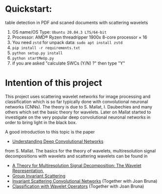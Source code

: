 # Quickstart:

table detection in PDF and scaned documents with scattering wavelets

1) OS name/OS Type: `Ubuntu 20.04.3 LTS/64-bit`
2) Processor: AMD® Ryzen threadripper 1900x 8-core processor × 16
3) You need `zstd` for unpack data: `sudo apt install zstd`
4) `pip install -r requirements.txt`
5) `python setup.py install`
6) `python startMeUp.py`
7) if you are asked "calculate SWCs (Y/N) ?" then type "Y"

# Intention of this project

This project uses scattering wavelet networks for image processing and classification which is so far typically done with convolutional neuronal networks (CNNs). The theory is due to S. Mallat, I. Daubechies and many others which set the basic theory for wavelets. Later on Mallat started to investigate on  the very popular deep convolutional neuronal networks in order to bring light in the black box. 

A good introduction to this topic is the paper 

- [Understanding Deep Convolutional Networks](https://github.com/AlgoBitConsulting/scatteringWaveletsNetwork/blob/PDF-Table-Extractor/papers/understandingDeepConvolutionalNetworks.pdf) 

from S. Mallat. The basics for the theory of wavelets, multiresolution signal decompositions with wavelets and scattering wavelets can be found in 

- [A Theory for Multiresolution Signal Decomposition: The Wavelet Representation](https://github.com/AlgoBitConsulting/scatteringWaveletsNetwork/blob/PDF-Table-Extractor/papers/multiresolutionApproximationsAndWaveletsOrthonormalBasesOfL2R.pdf),
- [Group Invariant Scattering](https://github.com/AlgoBitConsulting/scatteringWaveletsNetwork/blob/PDF-Table-Extractor/papers/groupInvariantScattering.pdf)
- [Invariant Scattering Convolutional Networks](https://github.com/AlgoBitConsulting/scatteringWaveletsNetwork/blob/PDF-Table-Extractor/papers/invariantScatteringConvolutionNetworks.pdf) (Together with Joan Bruna)
- [Classification with Wavelet Operators](https://github.com/AlgoBitConsulting/scatteringWaveletsNetwork/blob/PDF-Table-Extractor/papers/classificationWithWaveletOperators.pdf) (Together with Joan Bruna)
